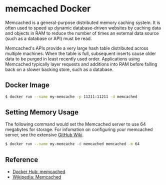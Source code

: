 # memcached Docker

Memcached is a general-purpose distributed memory caching system. It is often used to speed up dynamic database-driven websites by caching data and objects in RAM to reduce the number of times an external data source (such as a database or API) must be read.

Memcached's APIs provide a very large hash table distributed across multiple machines. When the table is full, subsequent inserts cause older data to be purged in least recently used order. Applications using Memcached typically layer requests and additions into RAM before falling back on a slower backing store, such as a database.

## Docker Image
```bash
$ docker run --name my-memcache -p 11211:11211 -d memcached
```

## Setting Memory Usage
The following command would set the Memcached server to use 64 megabytes for storage. For infomation on configuring your memcached server, see the extensive [GitHub Wiki](https://github.com/memcached/memcached/wiki).

```bash
$ docker run --name my-memcache -d memcached memcached -m 64
```

## Reference
- [Docker Hub: memcached](https://hub.docker.com/_/memcached)
- [Wikipedia: Memcached](https://en.wikipedia.org/wiki/Memcached)
